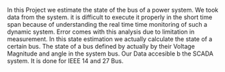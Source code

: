 In this Project we estimate the state of the bus of a
power system. We took data from the system. it is difficult to execute
it properly in the short time span because of understanding
the real time time monitoring of such a dynamic system. Error
comes with this analysis due to limitation in measurement. In this
state estimation we actually calculate the state of a certain bus.
The state of a bus defined by actually by their Voltage Magnitude
and angle in the system bus. Our Data accesible b the SCADA
system. It is done for IEEE 14 and 27 Bus.
